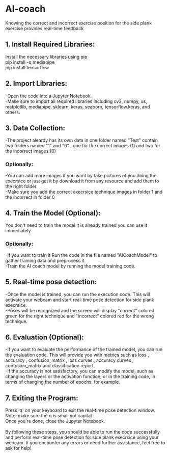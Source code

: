 # AI-coach
Knowing the correct and incorrect exercise position for the side plank exercise provides real-time feedback
## 1. Install Required Libraries:
Install the necessary libraries using pip <br/>
pip install -q mediapipe <br/>
pip install tensorflow
## 2. Import Libraries:
-Open the code into a Jupyter Notebook.<br/>
-Make sure to import all required libraries including cv2, numpy, os, matplotlib, mediapipe, sklearn, keras, seaborn, tensorflow.keras, and others.
## 3. Data Collection:
-The project aleardy has its own data in one folder named "Test" contain two folders named "1" and "0" , one for the correct images (1) and two for the incorrect images (0) <br/>
### Optionally:
-You can add more images if you want by take pictures of you doing the execrsice or just get it by download it from any resource  and add them to the right folder <br/>
-Make sure you add the correct execrsice technique images in folder 1 and the incorrect in folder 0 <br/>
## 4. Train the Model (Optional):
You don't need to train the model it is already trained you can use it immediately<br/>
### Optionally:
-If you want to train it Run the code in the file named "AICoachModel" to gather training data and preprocess it.<br/>
-Train the AI coach model by running the model training code.
## 5. Real-time pose detection:
-Once the model is trained, you can run the execution code. This will activate your webcam and start real-time pose detection for side plank execrsice.<br/>
-Poses will be recognized and the screen will display "correct" colored green for the right technique and "incorrect" colored red for the wrong technique.
## 6. Evaluation (Optional):
-If you want to evaluate the performance of the trained model, you can run the evaluation code. This will provide you with metrics such as loss , accuracy , confusion_matrix , loss curves , accuracy curves , confusion_matrix and classification report.<br/>
-If the accuracy is not satisfactory, you can modify the model, such as changing the layers or the activation function, or in the training code, in terms of changing the number of epochs, for example.
## 7. Exiting the Program:
Press 'q' on your keyboard to exit the real-time pose detection window. Note: make sure the q is small not capital<br/>
Once you're done, close the Jupyter Notebook.<br/>
<br/>
By following these steps, you should be able to run the code successfully and perform real-time pose detection for side plank execrsice using your webcam. If you encounter any errors or need further assistance, feel free to ask for help!
